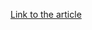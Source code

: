 [Link to the article](https://securityaffairs.com/178819/apt/china-linked-threat-actor-targeted-70-orgs-worldwide-sentinelone-warns.html)
